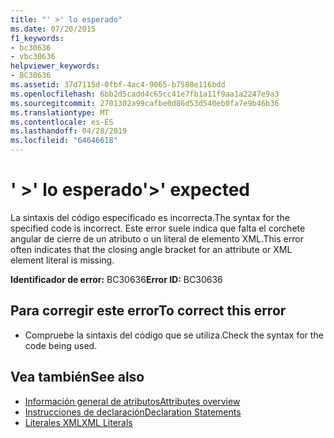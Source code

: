 ```yaml
---
title: "' >' lo esperado"
ms.date: 07/20/2015
f1_keywords:
- bc30636
- vbc30636
helpviewer_keywords:
- BC30636
ms.assetid: 37d7115d-0fbf-4ac4-9065-b7580e116bdd
ms.openlocfilehash: 6bb2d5cadd4c65cc41e7fb1a11f9aa1a2247e9a3
ms.sourcegitcommit: 2701302a99cafbe0d86d53d540eb0fa7e9b46b36
ms.translationtype: MT
ms.contentlocale: es-ES
ms.lasthandoff: 04/28/2019
ms.locfileid: "64646618"
---
```

# <a name="-expected"></a><span data-ttu-id="ef2d4-102">' >' lo esperado</span><span class="sxs-lookup"><span data-stu-id="ef2d4-102">'>' expected</span></span>
<span data-ttu-id="ef2d4-103">La sintaxis del código especificado es incorrecta.</span><span class="sxs-lookup"><span data-stu-id="ef2d4-103">The syntax for the specified code is incorrect.</span></span> <span data-ttu-id="ef2d4-104">Este error suele indica que falta el corchete angular de cierre de un atributo o un literal de elemento XML.</span><span class="sxs-lookup"><span data-stu-id="ef2d4-104">This error often indicates that the closing angle bracket for an attribute or XML element literal is missing.</span></span>  
  
 <span data-ttu-id="ef2d4-105">**Identificador de error:** BC30636</span><span class="sxs-lookup"><span data-stu-id="ef2d4-105">**Error ID:** BC30636</span></span>  
  
## <a name="to-correct-this-error"></a><span data-ttu-id="ef2d4-106">Para corregir este error</span><span class="sxs-lookup"><span data-stu-id="ef2d4-106">To correct this error</span></span>  
  
- <span data-ttu-id="ef2d4-107">Compruebe la sintaxis del código que se utiliza.</span><span class="sxs-lookup"><span data-stu-id="ef2d4-107">Check the syntax for the code being used.</span></span>  
  
## <a name="see-also"></a><span data-ttu-id="ef2d4-108">Vea también</span><span class="sxs-lookup"><span data-stu-id="ef2d4-108">See also</span></span>

- [<span data-ttu-id="ef2d4-109">Información general de atributos</span><span class="sxs-lookup"><span data-stu-id="ef2d4-109">Attributes overview</span></span>](~/docs/visual-basic/programming-guide/concepts/attributes/index.md)
- [<span data-ttu-id="ef2d4-110">Instrucciones de declaración</span><span class="sxs-lookup"><span data-stu-id="ef2d4-110">Declaration Statements</span></span>](~/docs/visual-basic/programming-guide/language-features/statements.md#declaration-statements)
- [<span data-ttu-id="ef2d4-111">Literales XML</span><span class="sxs-lookup"><span data-stu-id="ef2d4-111">XML Literals</span></span>](../../visual-basic/language-reference/xml-literals/index.md)
